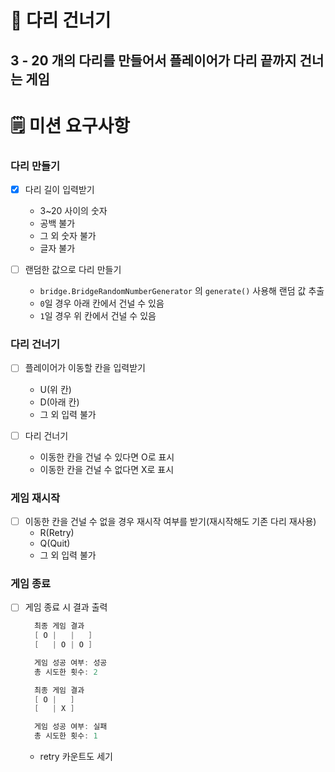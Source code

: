 # 🌉 다리 건너기
## 3 - 20 개의 다리를 만들어서 플레이어가 다리 끝까지 건너는 게임

# 🗒️ 미션 요구사항

### 다리 만들기
- [X] 다리 길이 입력받기
  - 3~20 사이의 숫자
  - 공백 불가
  - 그 외 숫자 불가
  - 글자 불가

- [ ] 랜덤한 값으로 다리 만들기
  - `bridge.BridgeRandomNumberGenerator` 의 `generate()` 사용해 랜덤 값 추출
  - `0`일 경우 아래 칸에서 건널 수 있음
  - `1`일 경우 위 칸에서 건널 수 있음

### 다리 건너기
- [ ] 플레이어가 이동할 칸을 입력받기
  - U(위 칸)
  - D(아래 칸)
  - 그 외 입력 불가

- [ ] 다리 건너기
  - 이동한 칸을 건널 수 있다면 O로 표시
  - 이동한 칸을 건널 수 없다면 X로 표시

### 게임 재시작
- [ ] 이동한 칸을 건널 수 없을 경우 재시작 여부를 받기(재시작해도 기존 다리 재사용)
  - R(Retry)
  - Q(Quit)
  - 그 외 입력 불가

### 게임 종료 
- [ ] 게임 종료 시 결과 출력
  ```kotlin
    최종 게임 결과
    [ O |   |   ]
    [   | O | O ]

    게임 성공 여부: 성공
    총 시도한 횟수: 2
    ```
  ```kotlin
    최종 게임 결과
    [ O |   ]
    [   | X ]

    게임 성공 여부: 실패
    총 시도한 횟수: 1
    ```

  - retry 카운트도 세기
